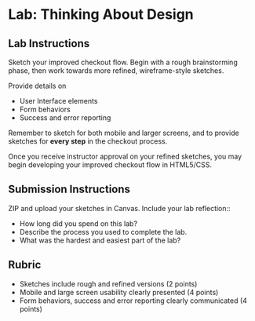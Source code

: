 Lab: Thinking About Design
===

## Lab Instructions
Sketch your improved checkout flow. Begin with a rough brainstorming phase, then work towards more refined, wireframe-style sketches.

Provide details on

* User Interface elements
* Form behaviors
* Success and error reporting

Remember to sketch for both mobile and larger screens, and to provide sketches for **every step** in the checkout process.


Once you receive instructor approval on your refined sketches, you may begin developing your improved checkout flow in HTML5/CSS.

## Submission Instructions
ZIP and upload your sketches in Canvas. Include your lab reflection::

* How long did you spend on this lab?
* Describe the process you used to complete the lab.
* What was the hardest and easiest part of the lab?

## Rubric
* Sketches include rough and refined versions (2 points)
* Mobile and large screen usability clearly presented (4 points)
* Form behaviors, success and error reporting clearly communicated (4 points)
